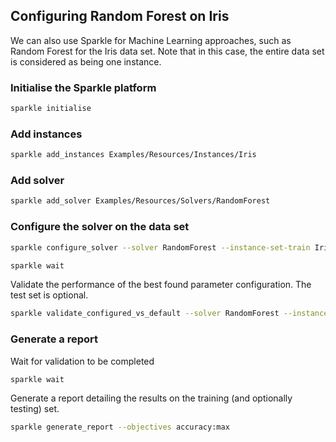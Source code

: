 ## Configuring Random Forest on Iris

We can also use Sparkle for Machine Learning approaches, such as Random Forest for the Iris data set. Note that in this case, the entire data set is considered as being one instance.

### Initialise the Sparkle platform

```bash
sparkle initialise
```

### Add instances

```bash
sparkle add_instances Examples/Resources/Instances/Iris
```

### Add solver

```bash
sparkle add_solver Examples/Resources/Solvers/RandomForest
```

### Configure the solver on the data set

```bash
sparkle configure_solver --solver RandomForest --instance-set-train Iris --objectives accuracy:max

sparkle wait
```

Validate the performance of the best found parameter configuration. The test set is optional.

```bash
sparkle validate_configured_vs_default --solver RandomForest --instance-set-train Iris --objectives accuracy:max
```

### Generate a report

Wait for validation to be completed

```bash
sparkle wait
```

Generate a report detailing the results on the training (and optionally testing) set.

```bash
sparkle generate_report --objectives accuracy:max
```